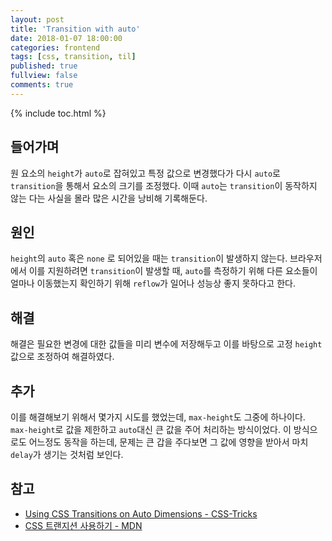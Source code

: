```yaml
---
layout: post
title: 'Transition with auto'
date: 2018-01-07 18:00:00
categories: frontend
tags: [css, transition, til]
published: true
fullview: false
comments: true
---
```


{% include toc.html %}

## 들어가며

원 요소의 `height`가 `auto`로 잡혀있고 특정 값으로 변경했다가 다시 `auto`로 `transition`을 통해서 요소의 크기를 조정했다. 이때 `auto`는 `transition`이 동작하지 않는 다는 사실을 몰라 많은 시간을 낭비해 기록해둔다.

## 원인

`height`의 `auto` 혹은 `none` 로 되어있을 때는 `transition`이 발생하지 않는다. 브라우저에서 이를 지원하려면 `transition`이 발생할 때, `auto`를 측정하기 위해 다른 요소들이 얼마나 이동했는지 확인하기 위해 `reflow`가 일어나 성능상 좋지 못하다고 한다.

## 해결

해결은 필요한 변경에 대한 값들을 미리 변수에 저장해두고 이를 바탕으로 고정 `height`값으로 조정하여 해결하였다.

## 추가

이를 해결해보기 위해서 몇가지 시도를 했었는데, `max-height`도 그중에 하나이다. `max-height`로 값을 제한하고 `auto`대신 큰 값을 주어 처리하는 방식이었다. 이 방식으로도 어느정도 동작을 하는데, 문제는 큰 갑을 주다보면 그 값에 영향을 받아서 마치 `delay`가 생기는 것처럼 보인다.

## 참고

* [Using CSS Transitions on Auto Dimensions - CSS-Tricks](https://css-tricks.com/using-css-transitions-auto-dimensions/)
* [CSS 트랜지션 사용하기 - MDN](https://developer.mozilla.org/ko/docs/Web/CSS/CSS_Transitions/Using_CSS_transitions)